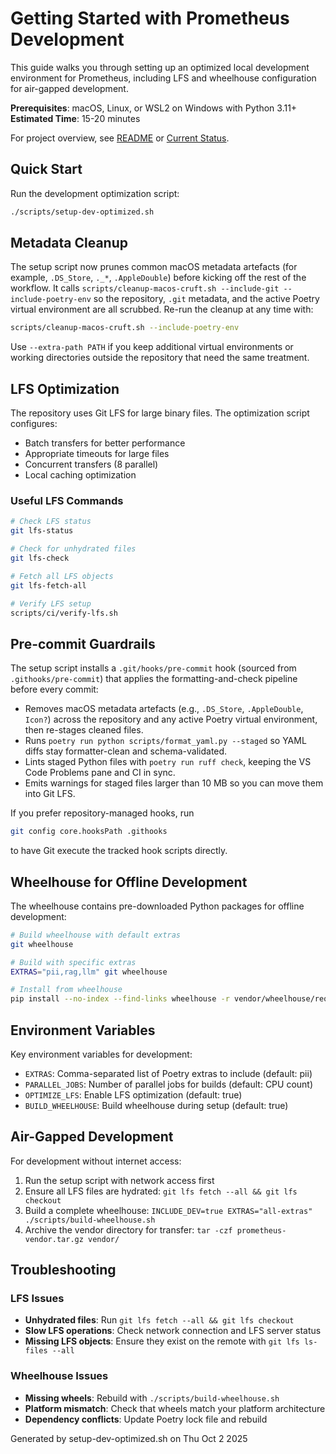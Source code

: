 # Getting Started with Prometheus Development

This guide walks you through setting up an optimized local development environment for Prometheus, including LFS and wheelhouse configuration for air-gapped development.

**Prerequisites**: macOS, Linux, or WSL2 on Windows with Python 3.11+  
**Estimated Time**: 15-20 minutes

For project overview, see [README](../README.md) or [Current Status](../CURRENT_STATUS.md).

## Quick Start

Run the development optimization script:

```bash
./scripts/setup-dev-optimized.sh
```

## Metadata Cleanup

The setup script now prunes common macOS metadata artefacts (for example,
`.DS_Store`, `._*`, `.AppleDouble`) before kicking off the rest of the workflow.
It calls `scripts/cleanup-macos-cruft.sh --include-git --include-poetry-env`
so the repository, `.git` metadata, and the active Poetry virtual environment
are all scrubbed. Re-run the cleanup at any time with:

```bash
scripts/cleanup-macos-cruft.sh --include-poetry-env
```

Use `--extra-path PATH` if you keep additional virtual environments or working
directories outside the repository that need the same treatment.

## LFS Optimization

The repository uses Git LFS for large binary files. The optimization script configures:

- Batch transfers for better performance
- Appropriate timeouts for large files
- Concurrent transfers (8 parallel)
- Local caching optimization

### Useful LFS Commands

```bash
# Check LFS status
git lfs-status

# Check for unhydrated files
git lfs-check

# Fetch all LFS objects
git lfs-fetch-all

# Verify LFS setup
scripts/ci/verify-lfs.sh
```

## Pre-commit Guardrails

The setup script installs a `.git/hooks/pre-commit` hook (sourced from
`.githooks/pre-commit`) that applies the formatting-and-check pipeline
before every commit:

- Removes macOS metadata artefacts (e.g., `.DS_Store`, `.AppleDouble`, `Icon?`)
  across the repository and any active Poetry virtual environment, then
  re-stages cleaned files.
- Runs `poetry run python scripts/format_yaml.py --staged` so YAML diffs stay
  formatter-clean and schema-validated.
- Lints staged Python files with `poetry run ruff check`, keeping the VS Code
  Problems pane and CI in sync.
- Emits warnings for staged files larger than 10 MB so you can move them into
  Git LFS.

If you prefer repository-managed hooks, run

```bash
git config core.hooksPath .githooks
```

to have Git execute the tracked hook scripts directly.

## Wheelhouse for Offline Development

The wheelhouse contains pre-downloaded Python packages for offline development:

```bash
# Build wheelhouse with default extras
git wheelhouse

# Build with specific extras
EXTRAS="pii,rag,llm" git wheelhouse

# Install from wheelhouse
pip install --no-index --find-links wheelhouse -r vendor/wheelhouse/requirements.txt
```

## Environment Variables

Key environment variables for development:

- `EXTRAS`: Comma-separated list of Poetry extras to include (default: pii)
- `PARALLEL_JOBS`: Number of parallel jobs for builds (default: CPU count)
- `OPTIMIZE_LFS`: Enable LFS optimization (default: true)
- `BUILD_WHEELHOUSE`: Build wheelhouse during setup (default: true)

## Air-Gapped Development

For development without internet access:

1. Run the setup script with network access first
2. Ensure all LFS files are hydrated: `git lfs fetch --all && git lfs checkout`
3. Build a complete wheelhouse:
   `INCLUDE_DEV=true EXTRAS="all-extras" ./scripts/build-wheelhouse.sh`
4. Archive the vendor directory for transfer:
   `tar -czf prometheus-vendor.tar.gz vendor/`

## Troubleshooting

### LFS Issues

- **Unhydrated files**: Run `git lfs fetch --all && git lfs checkout`
- **Slow LFS operations**: Check network connection and LFS server status
- **Missing LFS objects**: Ensure they exist on the remote with
  `git lfs ls-files --all`

### Wheelhouse Issues

- **Missing wheels**: Rebuild with `./scripts/build-wheelhouse.sh`
- **Platform mismatch**: Check that wheels match your platform architecture
- **Dependency conflicts**: Update Poetry lock file and rebuild

Generated by setup-dev-optimized.sh on Thu Oct 2 2025
